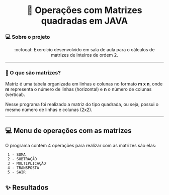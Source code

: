 <h1 align="center">
    <a>🔗 Operações com Matrizes quadradas em JAVA  </a>
</h1> 

### 💻 Sobre o projeto

<p align="center"> :octocat: Exercício desenvolvido em sala de aula para o cálculos de matrizes de inteiros de ordem 2.</p>

---

### 📌 O que são matrizes?

Matriz é uma tabela organizada em linhas e colunas no formato **m x n**, 
onde **m** representa o número de linhas (horizontal)
e **n** o número de colunas (vertical).

Nesse programa foi realizado a matriz do tipo quadrada, ou seja, possui
o mesmo número de linhas e colunas (2x2). 

   
---

## 💻 Menu de operações com as matrizes
O programa contém 4 operações para realizar com as matrizes são elas:

     1 - SOMA
     2 - SUBTRAÇÃO
     3 - MULTIPLICAÇÃO
     4 - TRANSPOSTA
     5 - SAIR

## ✨ Resultados

